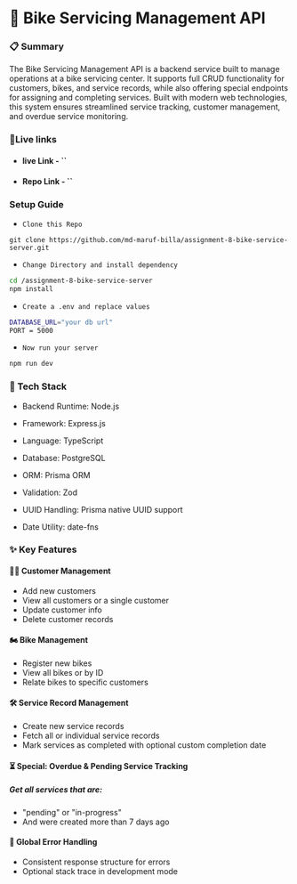 # 🚀 Bike Servicing Management API
### 📋 Summary

The Bike Servicing Management API is a backend service built to manage operations at a bike servicing center. It supports full CRUD functionality for customers, bikes, and service records, while also offering special endpoints for assigning and completing services. Built with modern web technologies, this system ensures streamlined service tracking, customer management, and overdue service monitoring.
### 🔗Live links
- #### live Link - ``
- #### Repo Link - ``

### Setup Guide
- `Clone this Repo`
```
git clone https://github.com/md-maruf-billa/assignment-8-bike-service-server.git
```
- `Change Directory and install dependency`
```bash
cd /assignment-8-bike-service-server
npm install
```
- `Create a .env and replace values`
```bash
DATABASE_URL="your db url"
PORT = 5000
```

- `Now run your server`
```bash
npm run dev
```
### 🧰 Tech Stack

- Backend Runtime: Node.js

- Framework: Express.js

- Language: TypeScript

- Database: PostgreSQL

- ORM: Prisma ORM

- Validation: Zod

- UUID Handling: Prisma native UUID support

- Date Utility: date-fns

### ✨ Key Features
#### 🧑‍💼 Customer Management

- Add new customers
- View all customers or a single customer
- Update customer info
- Delete customer records

#### 🏍️ Bike Management

- Register new bikes
- View all bikes or by ID
- Relate bikes to specific customers

#### 🛠️ Service Record Management

- Create new service records
- Fetch all or individual service records
- Mark services as completed with optional custom completion date

#### ⏳ Special: Overdue & Pending Service Tracking

##### Get all services that are:

- "pending" or "in-progress"
- And were created more than 7 days ago

#### 🧯 Global Error Handling

- Consistent response structure for errors
- Optional stack trace in development mode